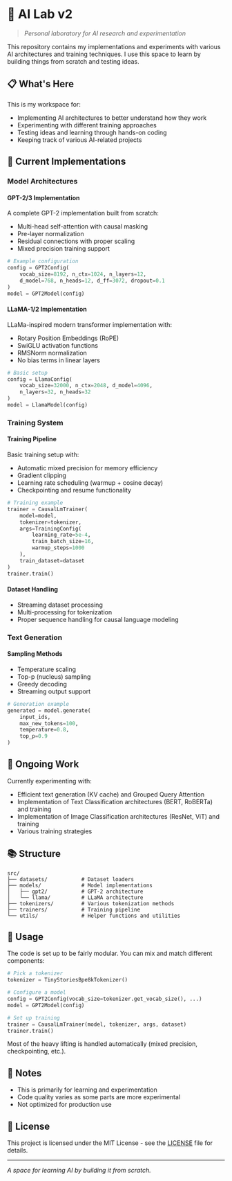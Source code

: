 # 🧪 AI Lab v2

> *Personal laboratory for AI research and experimentation*

This repository contains my implementations and experiments with various AI architectures and training techniques. I use this space to learn by building things from scratch and testing ideas.

## 📋 What's Here

This is my workspace for:

- Implementing AI architectures to better understand how they work
- Experimenting with different training approaches
- Testing ideas and learning through hands-on coding
- Keeping track of various AI-related projects

## 🔬 Current Implementations

### Model Architectures

#### GPT-2/3 Implementation
A complete GPT-2 implementation built from scratch:

- Multi-head self-attention with causal masking
- Pre-layer normalization
- Residual connections with proper scaling
- Mixed precision training support

```python
# Example configuration
config = GPT2Config(
    vocab_size=8192, n_ctx=1024, n_layers=12, 
    d_model=768, n_heads=12, d_ff=3072, dropout=0.1
)
model = GPT2Model(config)
```

#### LLaMA-1/2 Implementation
LLaMa-inspired modern transformer implementation with:

- Rotary Position Embeddings (RoPE)
- SwiGLU activation functions
- RMSNorm normalization
- No bias terms in linear layers

```python
# Basic setup
config = LlamaConfig(
    vocab_size=32000, n_ctx=2048, d_model=4096,
    n_layers=32, n_heads=32
)
model = LlamaModel(config)
```


### Training System

#### Training Pipeline
Basic training setup with:

- Automatic mixed precision for memory efficiency
- Gradient clipping
- Learning rate scheduling (warmup + cosine decay)
- Checkpointing and resume functionality

```python
# Training example
trainer = CausalLmTrainer(
    model=model, 
    tokenizer=tokenizer,
    args=TrainingConfig(
        learning_rate=5e-4,
        train_batch_size=16,
        warmup_steps=1000
    ),
    train_dataset=dataset
)
trainer.train()
```

#### Dataset Handling
- Streaming dataset processing
- Multi-processing for tokenization
- Proper sequence handling for causal language modeling

### Text Generation

#### Sampling Methods
- Temperature scaling
- Top-p (nucleus) sampling
- Greedy decoding
- Streaming output support

```python
# Generation example
generated = model.generate(
    input_ids,
    max_new_tokens=100,
    temperature=0.8,
    top_p=0.9
)
```


## 🔄 Ongoing Work

Currently experimenting with:

- Efficient text generation (KV cache) and Grouped Query Attention
- Implementation of Text Classification architectures (BERT, RoBERTa) and training
- Implementation of Image Classification architectures (ResNet, ViT) and training
- Various training strategies

## 📚 Structure

```
src/
├── datasets/           # Dataset loaders
├── models/             # Model implementations
│   ├── gpt2/           # GPT-2 architecture
│   └── llama/          # LLaMA architecture  
├── tokenizers/         # Various tokenization methods
├── trainers/           # Training pipeline
└── utils/              # Helper functions and utilities
```

## 🔧 Usage

The code is set up to be fairly modular. You can mix and match different components:

```python
# Pick a tokenizer
tokenizer = TinyStoriesBpe8kTokenizer()

# Configure a model
config = GPT2Config(vocab_size=tokenizer.get_vocab_size(), ...)
model = GPT2Model(config)

# Set up training
trainer = CausalLmTrainer(model, tokenizer, args, dataset)
trainer.train()
```

Most of the heavy lifting is handled automatically (mixed precision, checkpointing, etc.).

## 📝 Notes

- This is primarily for learning and experimentation
- Code quality varies as some parts are more experimental
- Not optimized for production use

## 📄 License

This project is licensed under the MIT License - see the [LICENSE](LICENSE) file for details.

---

*A space for learning AI by building it from scratch.*
